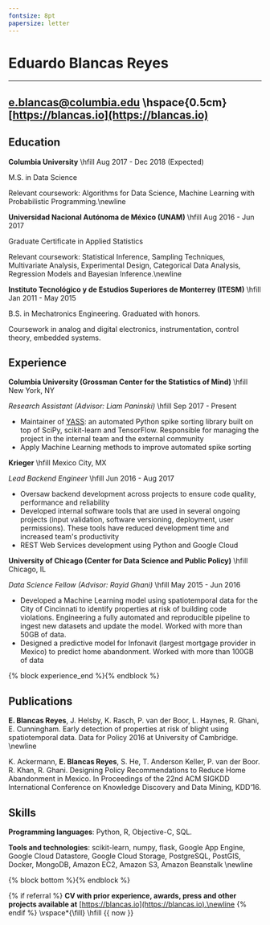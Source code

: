 ```yaml
---
fontsize: 8pt
papersize: letter
---
```


Eduardo Blancas Reyes
=====================

--------
[e.blancas@columbia.edu](mailto:e.blancas@columbia.edu) \hspace{0.5cm} [https://blancas.io](https://blancas.io)
--------

Education
---------

**Columbia University** \hfill  Aug 2017 - Dec 2018 (Expected)

M.S. in Data Science

Relevant coursework: Algorithms for Data Science, Machine Learning with Probabilistic Programming.\newline

**Universidad Nacional Autónoma de México (UNAM)** \hfill Aug 2016 - Jun 2017

Graduate Certificate in Applied Statistics 

Relevant coursework: Statistical Inference, Sampling Techniques, Multivariate Analysis, Experimental Design, Categorical Data Analysis, Regression Models and Bayesian Inference.\newline

**Instituto Tecnológico y de Estudios Superiores de Monterrey (ITESM)** \hfill Jan 2011 - May 2015

B.S. in Mechatronics Engineering. Graduated with honors.

Coursework in analog and digital electronics, instrumentation, control theory, embedded systems.

Experience
----------
**Columbia University (Grossman Center for the Statistics of Mind)** \hfill 
New York, NY

*Research Assistant (Advisor: Liam Paninski)* \hfill Sep 2017 - Present

* Maintainer of [YASS](https://github.com/paninski-lab/yass): an automated Python spike sorting library built on top of SciPy, scikit-learn and TensorFlow. Responsible for managing the project in the internal team and the external community
* Apply Machine Learning methods to improve automated spike sorting

**Krieger** \hfill Mexico City, MX

*Lead Backend Engineer* \hfill Jun 2016 - Aug 2017

* Oversaw backend development across projects to ensure code quality, performance and reliability
* Developed internal software tools that are used in several ongoing projects (input validation, software versioning, deployment, user permissions). These tools have reduced development time and increased team's productivity
* REST Web Services development using Python and Google Cloud

**University of Chicago (Center for Data Science and Public Policy)** \hfill Chicago, IL

*Data Science Fellow (Advisor: Rayid Ghani)* \hfill May 2015 - Jun 2016

* Developed a Machine Learning model using spatiotemporal data for the City of Cincinnati to identify properties at risk of building code violations. Engineering a fully automated and reproducible pipeline to ingest new datasets and update the model. Worked with more than 50GB of data.
* Designed a predictive model for Infonavit (largest mortgage  provider in Mexico) to predict home abandonment. Worked with more than 100GB of data

{% block experience_end %}{% endblock %}

Publications
------------
**E. Blancas Reyes**, J. Helsby, K. Rasch, P. van der Boor, L. Haynes, R. Ghani, E. Cunningham. Early detection of properties at risk of blight using spatiotemporal data. Data for Policy 2016 at University of Cambridge. \newline

K. Ackermann, **E. Blancas Reyes**, S. He, T. Anderson Keller, P. van der Boor. R. Khan, R. Ghani. Designing Policy Recommendations to Reduce Home Abandonment in Mexico. In Proceedings of the 22nd ACM SIGKDD International Conference on Knowledge Discovery and Data Mining, KDD’16.

Skills
------

**Programming languages**: Python, R, Objective-C, SQL.

**Tools and technologies**: scikit-learn, numpy, flask, Google App Engine, Google Cloud Datastore, Google Cloud Storage, PostgreSQL, PostGIS, Docker, MongoDB, Amazon EC2, Amazon S3, Amazon Beanstalk \newline

{% block bottom %}{% endblock %}

{% if referral %}
**CV with prior experience, awards, press and other projects available at** [https://blancas.io](https://blancas.io).\newline
{% endif %}
\vspace*{\fill}
\hfill {{ now }}
